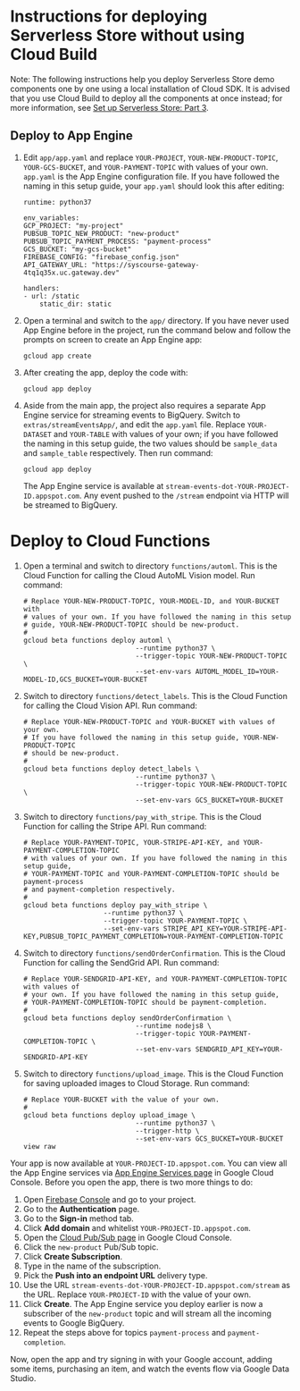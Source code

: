 # Instructions for deploying Serverless Store without using Cloud Build

Note: The following instructions help you deploy Serverless Store demo
components one by one using a local installation of Cloud SDK. It is advised
that you use Cloud Build to deploy all the components at once instead; for
more information, see [Set up Serverless Store: Part 3](https://medium.com/@ratrosy/set-up-serverless-store-part-3-computing-cron-jobs-and-management-tools-34d51475df70).

## Deploy to App Engine

1. Edit `app/app.yaml` and replace `YOUR-PROJECT`, `YOUR-NEW-PRODUCT-TOPIC`,
`YOUR-GCS-BUCKET`, and `YOUR-PAYMENT-TOPIC` with values of your own. `app.yaml`
is the App Engine configuration file. If you have followed the naming in this
setup guide, your `app.yaml` should look this after editing:

    ```
    runtime: python37

    env_variables:
    GCP_PROJECT: "my-project"
    PUBSUB_TOPIC_NEW_PRODUCT: "new-product"
    PUBSUB_TOPIC_PAYMENT_PROCESS: "payment-process"
    GCS_BUCKET: "my-gcs-bucket"
    FIREBASE_CONFIG: "firebase_config.json"
    API_GATEWAY_URL: "https://syscourse-gateway-4tq1q35x.uc.gateway.dev"

    handlers:
    - url: /static
        static_dir: static
    ```

2. Open a terminal and switch to the `app/` directory. If you have never used
App Engine before in the project, run the command below and follow the prompts
on screen to create an App Engine app:

    `gcloud app create`

3. After creating the app, deploy the code with:

    `gcloud app deploy`

4. Aside from the main app, the project also requires a separate App Engine
service for streaming events to BigQuery. Switch to `extras/streamEventsApp/`,
and edit the `app.yaml` file. Replace `YOUR-DATASET` and `YOUR-TABLE` with
values of your own; if you have followed the naming in this setup guide,
the two values should be `sample_data` and `sample_table` respectively.
Then run command:

    `gcloud app deploy`

    The App Engine service is available at `stream-events-dot-YOUR-PROJECT-ID.appspot.com`.
    Any event pushed to the `/stream` endpoint via HTTP will be streamed to
    BigQuery.

# Deploy to Cloud Functions

1. Open a terminal and switch to directory `functions/automl`. This is the
Cloud Function for calling the Cloud AutoML Vision model. Run command:

    ```
    # Replace YOUR-NEW-PRODUCT-TOPIC, YOUR-MODEL-ID, and YOUR-BUCKET with
    # values of your own. If you have followed the naming in this setup
    # guide, YOUR-NEW-PRODUCT-TOPIC should be new-product.
    #
    gcloud beta functions deploy automl \
                                --runtime python37 \
                                --trigger-topic YOUR-NEW-PRODUCT-TOPIC \
                                --set-env-vars AUTOML_MODEL_ID=YOUR-MODEL-ID,GCS_BUCKET=YOUR-BUCKET
    ```

2. Switch to directory `functions/detect_labels`. This is the Cloud Function
for calling the Cloud Vision API. Run command:

    ```
    # Replace YOUR-NEW-PRODUCT-TOPIC and YOUR-BUCKET with values of your own.
    # If you have followed the naming in this setup guide, YOUR-NEW-PRODUCT-TOPIC
    # should be new-product.
    #
    gcloud beta functions deploy detect_labels \
                                --runtime python37 \
                                --trigger-topic YOUR-NEW-PRODUCT-TOPIC \
                                --set-env-vars GCS_BUCKET=YOUR-BUCKET
    ```

3. Switch to directory `functions/pay_with_stripe`. This is the Cloud Function
for calling the Stripe API. Run command:

    ```
    # Replace YOUR-PAYMENT-TOPIC, YOUR-STRIPE-API-KEY, and YOUR-PAYMENT-COMPLETION-TOPIC
    # with values of your own. If you have followed the naming in this setup guide,
    # YOUR-PAYMENT-TOPIC and YOUR-PAYMENT-COMPLETION-TOPIC should be payment-process
    # and payment-completion respectively.
    #
    gcloud beta functions deploy pay_with_stripe \
                        --runtime python37 \
                        --trigger-topic YOUR-PAYMENT-TOPIC \
                        --set-env-vars STRIPE_API_KEY=YOUR-STRIPE-API-KEY,PUBSUB_TOPIC_PAYMENT_COMPLETION=YOUR-PAYMENT-COMPLETION-TOPIC

    ```

4. Switch to directory `functions/sendOrderConfirmation`. This is the Cloud
Function for calling the SendGrid API. Run command:

    ```
    # Replace YOUR-SENDGRID-API-KEY, and YOUR-PAYMENT-COMPLETION-TOPIC with values of
    # your own. If you have followed the naming in this setup guide,
    # YOUR-PAYMENT-COMPLETION-TOPIC should be payment-completion.
    #
    gcloud beta functions deploy sendOrderConfirmation \
                                --runtime nodejs8 \
                                --trigger-topic YOUR-PAYMENT-COMPLETION-TOPIC \
                                --set-env-vars SENDGRID_API_KEY=YOUR-SENDGRID-API-KEY
    ```

5. Switch to directory `functions/upload_image`. This is the Cloud Function
for saving uploaded images to Cloud Storage. Run command:

    ```
    # Replace YOUR-BUCKET with the value of your own.
    #
    gcloud beta functions deploy upload_image \
                                --runtime python37 \
                                --trigger-http \
                                --set-env-vars GCS_BUCKET=YOUR-BUCKET
    view raw
    ```

Your app is now available at `YOUR-PROJECT-ID.appspot.com`. You can view all
the App Engine services via [App Engine Services page](https://pantheon.corp.google.com/appengine/services)
in Google Cloud Console. Before you open the app, there is two more things to do:

1. Open [Firebase Console](https://console.firebase.google.com/) and go to
your project.
2. Go to the **Authentication** page.
3. Go to the **Sign-in** method tab.
4. Click **Add domain** and whitelist `YOUR-PROJECT-ID.appspot.com`.
5. Open the [Cloud Pub/Sub page](https://console.cloud.google.com/cloudpubsub) in Google Cloud Console.
6. Click the `new-product` Pub/Sub topic.
7. Click **Create Subscription**.
8. Type in the name of the subscription.
9. Pick the **Push into an endpoint URL** delivery type.
10. Use the URL `stream-events-dot-YOUR-PROJECT-ID.appspot.com/stream` as the
URL. Replace `YOUR-PROJECT-ID` with the value of your own.
11. Click **Create**. The App Engine service you deploy earlier is now a
subscriber of the `new-product` topic and will stream all the incoming events
to Google BigQuery.
12. Repeat the steps above for topics `payment-process` and `payment-completion`.

Now, open the app and try signing in with your Google account,
adding some items, purchasing an item, and watch the events flow via
Google Data Studio.

